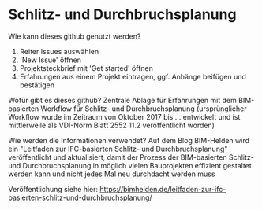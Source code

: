 # Schlitz- und Durchbruchsplanung
Wie kann dieses github genutzt werden?
1. Reiter Issues auswählen
2. 'New Issue' öffnen
3. Projektsteckbrief mit 'Get started' öffnen
4. Erfahrungen aus einem Projekt eintragen, ggf. Anhänge beifügen und bestätigen

Wofür gibt es dieses github?
Zentrale Ablage für Erfahrungen mit dem BIM-basierten Workflow für Schlitz- und Durchbruchsplanung (ursprünglicher Workflow wurde im Zeitraum von Oktober 2017 bis ... entwickelt und ist mittlerweile als VDI-Norm Blatt 2552 11.2 veröffentlicht worden)

Wie werden die Informationen verwendet?
Auf dem Blog BIM-Helden wird ein "Leitfaden zur IFC-basierten Schlitz- und Durchbruchsplanung" veröffentlicht und aktualisiert, damit der Prozess der BIM-basierten Schlitz- und Durchbruchsplanung in möglich vielen Bauprojekten effizient gestaltet werden kann und nicht jedes Mal neu durchdacht werden muss

Veröffentlichung siehe hier:
https://bimhelden.de/leitfaden-zur-ifc-basierten-schlitz-und-durchbruchsplanung/
